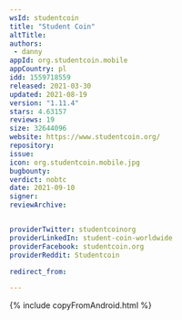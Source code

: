 ```yaml
---
wsId: studentcoin
title: "Student Coin"
altTitle: 
authors:
 - danny
appId: org.studentcoin.mobile
appCountry: pl
idd: 1559718559
released: 2021-03-30
updated: 2021-08-19
version: "1.11.4"
stars: 4.63157
reviews: 19
size: 32644096
website: https://www.studentcoin.org/
repository: 
issue: 
icon: org.studentcoin.mobile.jpg
bugbounty: 
verdict: nobtc
date: 2021-09-10
signer: 
reviewArchive:


providerTwitter: studentcoinorg
providerLinkedIn: student-coin-worldwide
providerFacebook: studentcoin.org
providerReddit: Studentcoin

redirect_from:

---
```

{% include copyFromAndroid.html %}
